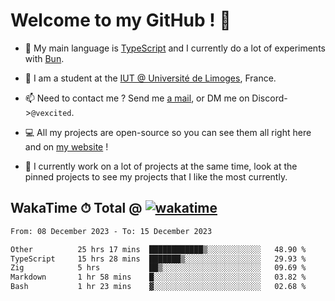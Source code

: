 # Welcome to my GitHub ! 🌃

- 🔭 My main language is [TypeScript](https://www.typescriptlang.org/) and I currently do a lot of experiments with [Bun](https://bun.sh).

- 🌱 I am a student at the [IUT @ Université de Limoges](https://iut.unilim.fr), France.

- 📫 Need to contact me ? Send me <a href="mailto:mikkel@milescode.dev">a mail</a>, or DM me on Discord->`@vexcited`.

- 💻 All my projects are open-source so you can see them all right here and on <a href="https://vexcited.vercel.app">my website</a> !

- 👀 I currently work on a lot of projects at the same time, look at the pinned projects to see my projects that I like the most currently.

## WakaTime ⏱ Total @ [![wakatime](https://wakatime.com/badge/user/0839e595-e07a-435c-8d59-ed95f2a3d6dd.svg)](https://wakatime.com/@0839e595-e07a-435c-8d59-ed95f2a3d6dd)

<!--START_SECTION:waka-->

```txt
From: 08 December 2023 - To: 15 December 2023

Other          25 hrs 17 mins  ████████████▒░░░░░░░░░░░░   48.90 %
TypeScript     15 hrs 28 mins  ███████▒░░░░░░░░░░░░░░░░░   29.93 %
Zig            5 hrs           ██▒░░░░░░░░░░░░░░░░░░░░░░   09.69 %
Markdown       1 hr 58 mins    █░░░░░░░░░░░░░░░░░░░░░░░░   03.82 %
Bash           1 hr 23 mins    ▓░░░░░░░░░░░░░░░░░░░░░░░░   02.68 %
```

<!--END_SECTION:waka-->
